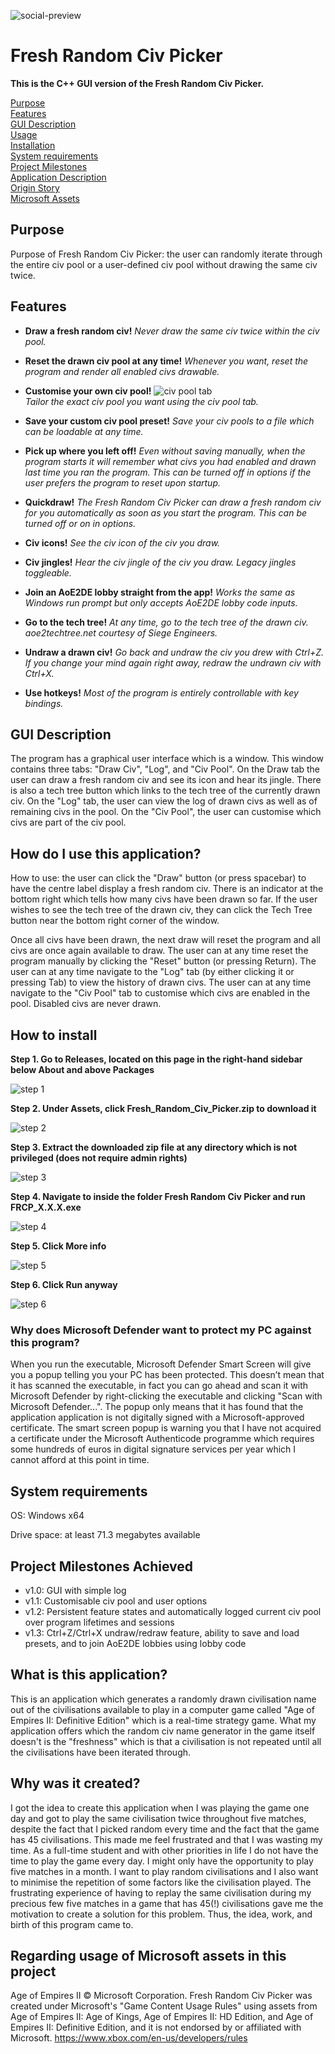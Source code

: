 
![social-preview](https://github.com/user-attachments/assets/bc0c602c-1f8d-4c14-9235-2d3645cdaaa1)
# Fresh Random Civ Picker

**This is the C++ GUI version of the Fresh Random Civ Picker.**

[Purpose](#Purpose)  
[Features](#Features)  
[GUI Description](#GUI-Description)  
[Usage](#How-do-I-use-this-application)   
[Installation](#How-to-install)  
[System requirements](#System-requirements)  
[Project Milestones](#Project-Milestones-Achieved)  
[Application Description](#What-is-this-application)  
[Origin Story](#Why-was-it-created)  
[Microsoft Assets](#Regarding-usage-of-Microsoft-assets-in-this-project)  

## Purpose
Purpose of Fresh Random Civ Picker: the user can randomly iterate through the entire civ pool or a user-defined civ pool without drawing the same civ twice.

## Features
- **Draw a fresh random civ!** *Never draw the same civ twice within the civ pool.*
- **Reset the drawn civ pool at any time!** *Whenever you want, reset the program and render all enabled civs drawable.*
- **Customise your own civ pool!**
![civ pool tab](https://github.com/user-attachments/assets/0b8b35f6-7f87-40e7-8bb4-56e7fd44fabf)  
*Tailor the exact civ pool you want using the civ pool tab.*

- **Save your custom civ pool preset!** *Save your civ pools to a file which can be loadable at any time.*
- **Pick up where you left off!** *Even without saving manually, when the program starts it will remember what civs you had enabled and drawn last time you ran the program. This can be turned off in options if the user prefers the program to reset upon startup.*
- **Quickdraw!** *The Fresh Random Civ Picker can draw a fresh random civ for you automatically as soon as you start the program. This can be turned off or on in options.*
- **Civ icons!** *See the civ icon of the civ you draw.*
- **Civ jingles!** *Hear the civ jingle of the civ you draw. Legacy jingles toggleable.*
- **Join an AoE2DE lobby straight from the app!** *Works the same as Windows run prompt but only accepts AoE2DE lobby code inputs.*
- **Go to the tech tree!** *At any time, go to the tech tree of the drawn civ. aoe2techtree.net courtesy of Siege Engineers.*
- **Undraw a drawn civ!** *Go back and undraw the civ you drew with Ctrl+Z. If you change your mind again right away, redraw the undrawn civ with Ctrl+X.*
- **Use hotkeys!** *Most of the program is entirely controllable with key bindings.*

## GUI Description
The program has a graphical user interface which is a window. This window contains three tabs: "Draw Civ", "Log", and "Civ Pool". On the Draw tab the user can draw a fresh random civ and see its icon and hear its jingle. There is also a tech tree button which links to the tech tree of the currently drawn civ. On the "Log" tab, the user can view the log of drawn civs as well as of remaining civs in the pool. On the "Civ Pool", the user can customise which civs are part of the civ pool.


## How do I use this application?
How to use: the user can click the "Draw" button (or press spacebar) to have the centre label display a fresh random civ. There is an indicator at the bottom right which tells how many civs have been drawn so far. If the user wishes to see the tech tree of the drawn civ, they can click the Tech Tree button near the bottom right corner of the window.


Once all civs have been drawn, the next draw will reset the program and all civs are once again available to draw. The user can at any time reset the program manually by clicking the "Reset" button (or pressing Return). The user can at any time navigate to the "Log" tab (by either clicking it or pressing Tab) to view the history of drawn civs. The user can at any time navigate to the "Civ Pool" tab to customise which civs are enabled in the pool. Disabled civs are never drawn.


## How to install
**Step 1. Go to Releases, located on this page in the right-hand sidebar below About and above Packages**

![step 1](https://github.com/user-attachments/assets/c8340f36-7072-42e7-a3a3-15648a694656)

**Step 2. Under Assets, click Fresh_Random_Civ_Picker.zip to download it**

![step 2](https://github.com/user-attachments/assets/e144bae4-c132-427b-b3d6-76291d77c3c6)

**Step 3. Extract the downloaded zip file at any directory which is not privileged (does not require admin rights)**

![step 3](https://github.com/user-attachments/assets/9e244af8-6ed0-437c-aaf0-3c801b30c05c)

**Step 4. Navigate to inside the folder Fresh Random Civ Picker and run FRCP_X.X.X.exe**

![step 4](https://github.com/user-attachments/assets/42a86057-364c-429c-9fe3-a32fef87ff94)

**Step 5. Click More info**  

![step 5](https://github.com/user-attachments/assets/99dbf317-7ff7-4a3f-bfa8-b53eaecf522f)

**Step 6. Click Run anyway**  

![step 6](https://github.com/user-attachments/assets/005fbcbd-5c77-4ccf-af1c-76c5a4488cbd)


### Why does Microsoft Defender want to protect my PC against this program?
When you run the executable, Microsoft Defender Smart Screen will give you a popup telling you your PC has been protected. This doesn’t mean that it has scanned the executable, in fact you can go ahead and scan it with Microsoft Defender by right-clicking the executable and clicking "Scan with Microsoft Defender...". The popup only means that it has found that the application application is not digitally signed with a Microsoft-approved certificate. The smart screen popup is warning you that I have not acquired a certificate under the Microsoft Authenticode programme which requires some hundreds of euros in digital signature services per year which I cannot afford at this point in time.

## System requirements
OS: Windows x64

Drive space: at least 71.3 megabytes available

## Project Milestones Achieved
- v1.0: GUI with simple log
- v1.1: Customisable civ pool and user options
- v1.2: Persistent feature states and automatically logged current civ pool over program lifetimes and sessions
- v1.3: Ctrl+Z/Ctrl+X undraw/redraw feature, ability to save and load presets, and to join AoE2DE lobbies using lobby code

## What is this application?
This is an application which generates a randomly drawn civilisation name out of the civilisations available to play in a computer game called "Age of Empires II: Definitive Edition" which is a real-time strategy game. What my application offers which the random civ name generator in the game itself doesn't is the "freshness" which is that a civilisation is not repeated until all the civilisations have been iterated through.

## Why was it created?
I got the idea to create this application when I was playing the game one day and got to play the same civilisation twice throughout five matches, despite the fact that I picked random every time and the fact that the game has 45 civilisations. This made me feel frustrated and that I was wasting my time. As a full-time student and with other priorities in life I do not have the time to play the game every day. I might only have the opportunity to play five matches in a month. I want to play random civilisations and I also want to minimise the repetition of some factors like the civilisation played. The frustrating experience of having to replay the same civilisation during my precious few five matches in a game that has 45(!) civilisations gave me the motivation to create a solution for this problem. Thus, the idea, work, and birth of this program came to.


## Regarding usage of Microsoft assets in this project
Age of Empires II © Microsoft Corporation. Fresh Random Civ Picker was created under Microsoft's "Game Content Usage Rules" using assets from Age of Empires II: Age of Kings, Age of Empires II: HD Edition, and Age of Empires II: Definitive Edition, and it is not endorsed by or affiliated with Microsoft. https://www.xbox.com/en-us/developers/rules
